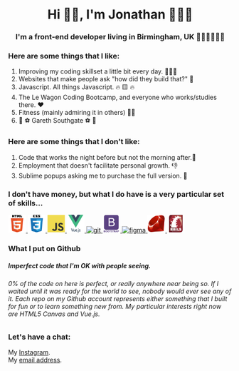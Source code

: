   <h1 align="center">Hi 👋🏻, I'm Jonathan 👨🏼‍💻</h1>
  <h3 align="center">I'm a front-end developer living in Birmingham, UK 👨🏼‍💻📍🇬🇧 </h3>

  <h3 align="left">Here are some things that I like: </h3>
  <ol>
    <li>Improving my coding skillset a little bit every day. 🙇🏼‍♂️</li>
    <li>Websites that make people ask "how did they build that?" 👏</li>
    <li>Javascript. All things Javascript. 🔥 🟨 🔥</li>
      <li>The Le Wagon Coding Bootcamp, and everyone who works/studies there. ❤️ </li>
    <li>Fitness (mainly admiring it in others) 💪🏻</li>
    <li> 🏴󠁧󠁢󠁥󠁮󠁧󠁿 ⚽️ Gareth Southgate ⚽️ 🏴󠁧󠁢󠁥󠁮󠁧󠁿 </li>
  </ol>

  <h3 align="left">Here are some things that I don't like: </h3>
  <ol>
    <li>Code that works the night before but not the morning after.🤯</li>
    <li>Employment that doesn't facilitate personal growth. 👎</li>
    <li>Sublime popups asking me to purchase the full version. 🤬</li>
  </ol>

  <h3 align="left">I don't have money, but what I do have is a very particular set of skills...</h3>

  <p align="left">
    <a href="https://www.w3.org/html/" target="_blank">
      <img src="https://raw.githubusercontent.com/devicons/devicon/master/icons/html5/html5-original-wordmark.svg" alt="html5" width="40" height="40"/>
    </a>
      <a href="https://www.w3.org/css/" target="_blank">
      <img src="https://raw.githubusercontent.com/devicons/devicon/master/icons/css3/css3-original-wordmark.svg" alt="css3" width="40" height="40"/>
    </a>
    <a href="https://developer.mozilla.org/en-US/docs/Web/JavaScript" target="_blank">
      <img src="https://raw.githubusercontent.com/devicons/devicon/master/icons/javascript/javascript-original.svg" alt="javascript" width="40" height="40"/>
    </a>
     <a href="https://developer.mozilla.org/en-US/docs/Web/JavaScript" target="_blank">
      <img src="https://github.com/devicons/devicon/blob/master/icons/vuejs/vuejs-original-wordmark.svg" alt="Vue.js" width="40" height="40"/>
    </a>
    <a href="https://git-scm.com/" target="_blank">
      <img src="https://www.vectorlogo.zone/logos/git-scm/git-scm-icon.svg" alt="git" width="40" height="40"/>
    </a>
    <a href="https://getbootstrap.com" target="_blank">
      <img src="https://raw.githubusercontent.com/devicons/devicon/master/icons/bootstrap/bootstrap-plain-wordmark.svg" alt="bootstrap" width="40" height="40"/>
    </a>
    <a href="https://www.figma.com/" target="_blank">
      <img src="https://www.vectorlogo.zone/logos/figma/figma-icon.svg" alt="figma" width="40" height="40"/>
    </a>
    <a href="https://www.ruby-lang.org/en/" target="_blank">
      <img src="https://raw.githubusercontent.com/devicons/devicon/master/icons/ruby/ruby-original.svg" alt="ruby" width="40" height="40"/>
    </a>
    <a href="https://rubyonrails.org" target="_blank">
     <img src="https://raw.githubusercontent.com/devicons/devicon/master/icons/rails/rails-original-wordmark.svg" alt="rails" width="40" height="40"/>
    </a>
  </p>

  <h3 align="left">What I put on Github</h3>
  <h5 align="left">Imperfect code that I'm OK with people seeing.</h5>
  <h6 align="left">0% of the code on here is perfect, or really anywhere near being so. If I waited until it was ready for the world to see, nobody would ever see any of it. Each repo on my Github account represents either something that I built for fun or to learn something new from. My particular interests right now are HTML5 Canvas and Vue.js.</h6>

  <h3 align="left">Let's have a chat:</h3>
  <div>My <a href="https://www.instagram.com/__jonathan__michael__/" target="_blank">Instagram</a>.</div>
  <div>My <a href="mailto:jonathansimpson101@gmail.com" target="_blank">email address</a>.</div></body>
